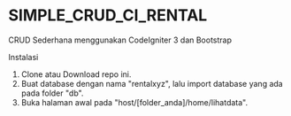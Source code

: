 # SIMPLE_CRUD_CI_RENTAL
CRUD Sederhana menggunakan CodeIgniter 3 dan Bootstrap

Instalasi
1. Clone atau Download repo ini. 
2. Buat database dengan nama "rentalxyz", lalu import database yang ada pada folder "db". 
3. Buka halaman awal pada "host/[folder_anda]/home/lihatdata".
